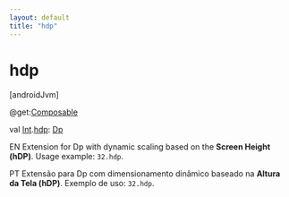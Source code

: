 ```yaml
---
layout: default
title: "hdp"
---
```


# hdp

[androidJvm]

@get:[Composable](https://developer.android.com/reference/kotlin/androidx/compose/runtime/Composable.html)

val [Int](https://kotlinlang.org/api/core/kotlin-stdlib/kotlin/-int/index.html).[hdp](hdp.md): [Dp](https://developer.android.com/reference/kotlin/androidx/compose/ui/unit/Dp.html)

EN Extension for Dp with dynamic scaling based on the **Screen Height (hDP)**. Usage example: `32.hdp`.

PT Extensão para Dp com dimensionamento dinâmico baseado na **Altura da Tela (hDP)**. Exemplo de uso: `32.hdp`.